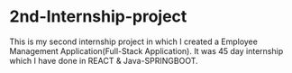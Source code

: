 # 2nd-Internship-project
This is my second internship project  in which I created a Employee Management Application(Full-Stack Application). It was 45 day internship which I have done in REACT &amp; Java-SPRINGBOOT.
